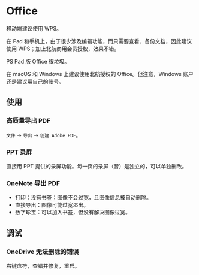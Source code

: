 # Office

移动端建议使用 WPS。

在 Pad 和手机上，由于很少涉及编辑功能，而只需要查看、备份文档，因此建议使用 WPS；加上北航商用会员授权，效果不错。

PS Pad 版 Office 很垃圾。

在 macOS 和 Windows 上建议使用北航授权的 Office。但注意，Windows 账户还是建议用自己的账号。

## 使用

### 高质量导出 PDF

`文件` &#8594; `导出` &#8594; `创建 Adobe PDF`。

### PPT 录屏

直接用 PPT 提供的录屏功能。每一页的录屏（音）是独立的，可以单独删改。

### OneNote 导出 PDF

- 打印：没有书签；图像不会过宽，且图像信息被自动删除。
- 直接导出：图像可能过宽溢出。
- 数字珍宝：可以加入书签，但没有解决图像过宽。

## 调试

### OneDrive 无法删除的错误

右键盘符，查错并修复，重启。
